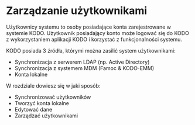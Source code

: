 # Zarządzanie użytkownikami

Użytkownicy systemu to osoby posiadające konta zarejestrowane w systemie KODO. Użytkownik posiadający konto może logować się do KODO z wykorzystaniem aplikacji KODO i korzystać z funkcjonalności systemu.

KODO posiada 3 źródła, którymi można zasilić system użytkownikami:

* Synchronizacja z serwerem LDAP \(np. Active Directory\)
* Synchronizacja z systemem MDM \(Famoc & KODO-EMM\)
* Konta lokalne

W rozdziale dowiesz się w jaki sposób:

* Synchronizować użytkowników
* Tworzyć konta lokalne
* Edytować dane  
* Zarządzać użytkownikami

